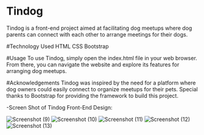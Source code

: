# Tindog
Tindog is a front-end project aimed at facilitating dog meetups where dog parents can connect with each other to arrange meetings for their dogs.

#Technology Used
HTML
CSS
Bootstrap

#Usage
To use Tindog, simply open the index.html file in your web browser. From there, you can navigate the website and explore its features for arranging dog meetups.

#Acknowledgements
Tindog was inspired by the need for a platform where dog owners could easily connect to organize meetups for their pets. Special thanks to Bootstrap for providing the framework to build this project.

-Screen Shot of Tindog Front-End Design:

![Screenshot (9)](https://github.com/rishabh0085/Tindog/assets/52191143/0c40ade2-fec0-4497-b6cd-957c9d37e8fc)
![Screenshot (10)](https://github.com/rishabh0085/Tindog/assets/52191143/9e769d52-8875-457b-88fc-d20dee73c6fb)
![Screenshot (11)](https://github.com/rishabh0085/Tindog/assets/52191143/eee9f18b-cbe3-4e4f-a881-329255219ec7)
![Screenshot (12)](https://github.com/rishabh0085/Tindog/assets/52191143/99e8e3ea-0311-4b32-b769-693159791d99)
![Screenshot (13)](https://github.com/rishabh0085/Tindog/assets/52191143/5cbac6d2-fe38-499d-92ec-bad2a4fff694)

